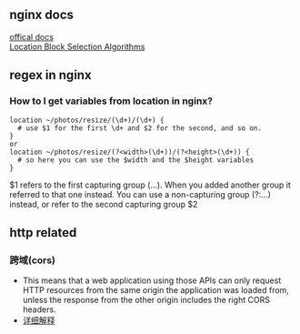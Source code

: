 ## nginx docs
[offical docs](http://nginx.org/en/docs/)  
[Location Block Selection Algorithms](https://www.digitalocean.com/community/tutorials/understanding-nginx-server-and-location-block-selection-algorithms)

## regex in nginx

### How to I get variables from location in nginx?
```
location ~/photos/resize/(\d+)/(\d+) {
  # use $1 for the first \d+ and $2 for the second, and so on.
}
or
location ~/photos/resize/(?<width>(\d+))/(?<height>(\d+)) {
  # so here you can use the $width and the $height variables
}
```
$1 refers to the first capturing group (...). When you added another group it referred to that one instead. You can use a non-capturing group (?:...) instead, or refer to the second capturing group $2


## http related

### 跨域(cors)
- This means that a web application using those APIs can only request HTTP resources from the same origin the application was   loaded from, unless the response from the other origin includes the right CORS headers.
- [详细解释](https://developer.mozilla.org/en-US/docs/Web/HTTP/CORS)

